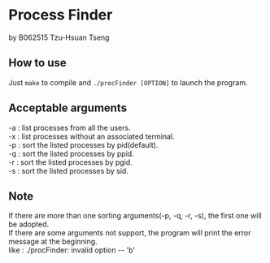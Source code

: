 Process Finder
===
by B062515 Tzu-Hsuan Tseng

## How to use
Just `make` to compile and `./procFinder [OPTION]` to launch the program.

## Acceptable arguments
-a : list processes from all the users.</br>
-x : list processes without an associated terminal.</br>
-p : sort the listed processes by pid(default).</br>
-q : sort the listed processes by ppid.</br>
-r : sort the listed processes by pgid.</br>
-s : sort the listed processes by sid.</br>

## Note
If there are more than one sorting arguments(-p, -q, -r, -s), the first one will be adopted.</br>
If there are some arguments not support, the program will print the error message at the beginning.</br>
like : ./procFinder: invalid option -- 'b'</br>

